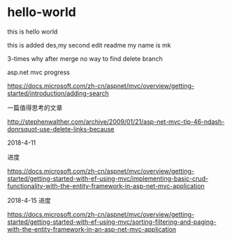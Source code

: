 # hello-world
this is hello world

this is added des,my second edit readme
my name is mk

3-times why after merge no way to find delete branch

asp.net mvc progress

https://docs.microsoft.com/zh-cn/aspnet/mvc/overview/getting-started/introduction/adding-search

一篇值得思考的文章

http://stephenwalther.com/archive/2009/01/21/asp-net-mvc-tip-46-ndash-donrsquot-use-delete-links-because

2018-4-11

进度

https://docs.microsoft.com/zh-cn/aspnet/mvc/overview/getting-started/getting-started-with-ef-using-mvc/implementing-basic-crud-functionality-with-the-entity-framework-in-asp-net-mvc-application

2018-4-15 进度

https://docs.microsoft.com/zh-cn/aspnet/mvc/overview/getting-started/getting-started-with-ef-using-mvc/sorting-filtering-and-paging-with-the-entity-framework-in-an-asp-net-mvc-application
